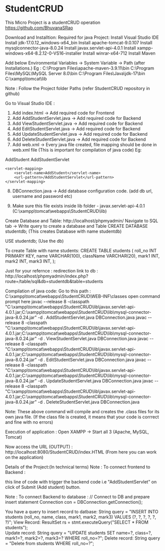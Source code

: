 # StudentCRUD
This Micro Project is a studentCRUD operation
https://github.com/BhuvanaSRao

Download and Installtion: Required for java Project:
Install Visual Studio IDE
Install jdk-17.0.12_windows-x64_bin
Install apache-tomcat-9.0.107
Install mysqlconnector-java-8.0.24
Install javax.servlet-api-4.0.1
Install xampp-windows-x64-8.2.12-0-VS16-installer
Install winrar-x64-712
Install Maven

Add below Environmental Variables -> System Variable -> Path (after Installations.)
Eg : C:\Program Files\apache-maven-3.9.11\bin
C:\Program Files\MySQL\MySQL Server 8.0\bin
C:\Program Files\Java\jdk-17\bin
C:\xampp\tomcat\lib 

Note : Follow the Project folder Paths (refer StudentCRUD repository in github)

Go to Visual Studio IDE :
1. Add index.html -> Add required code for Frontend
2. Add AddStudentServlet.java -> Add required code for Backend
3. Add ViewStudentServlet.java -> Add required code for Backend
4. Add EditStudentServlet.java -> Add required code for Backend
5. Add UpdateStudentServlet.java -> Add required code for Backend
6. Add DeleteStudentServlet.java -> Add required code for Backend
7. Add web.xml -> Every java file created, file mapping should be done in web.xml file (This is important for compilation of java code)
Eg: 
<servlet>
        <servlet-name>AddStudent</servlet-name>
        <servlet-class>AddStudentServlet</servlet-class>
    </servlet>

    <servlet-mapping>
        <servlet-name>AddStudent</servlet-name>
        <url-pattern>/AddStudentServlet</url-pattern>
    </servlet-mapping>

8. DBConnection.java -> Add database configuration code. (add db url, username and password etc)

9. Make sure this file exists inside lib folder - javax.servlet-api-4.0.1  (C:\xampp\tomcat\webapps\StudentCRUD\lib)

Create Database and Table:
http://localhost/phpmyadmin/
Navigate to SQL tab -> Write query to create a database and Table
CREATE DATABASE studentdb;  (This creates Database with name studentdb)

USE studentdb; (Use the db)

To create Table with name students:
CREATE TABLE students (
    roll_no INT PRIMARY KEY,
    name VARCHAR(100),
    className VARCHAR(20),
    mark1 INT,
    mark2 INT,
    mark3 INT,
);

Just for your refernce : redirection link to db : http://localhost/phpmyadmin/index.php?route=/table/sql&db=studentdb&table=students

Compilation of java code:
Go to this path : C:\xampp\tomcat\webapps\StudentCRUD\WEB-INF\classes
open command prompt here
javac --release 8 -classpath "C:\xampp\tomcat\webapps\StudentCRUD\lib\javax.servlet-api-4.0.1.jar;C:\xampp\tomcat\webapps\StudentCRUD\lib\mysql-connector-java-8.0.24.jar" -d . AddStudentServlet.java DBConnection.java
javac --release 8 -classpath "C:\xampp\tomcat\webapps\StudentCRUD\lib\javax.servlet-api-4.0.1.jar;C:\xampp\tomcat\webapps\StudentCRUD\lib\mysql-connector-java-8.0.24.jar" -d . ViewStudentServlet.java DBConnection.java
javac --release 8 -classpath "C:\xampp\tomcat\webapps\StudentCRUD\lib\javax.servlet-api-4.0.1.jar;C:\xampp\tomcat\webapps\StudentCRUD\lib\mysql-connector-java-8.0.24.jar" -d . EditStudentServlet.java DBConnection.java
javac --release 8 -classpath "C:\xampp\tomcat\webapps\StudentCRUD\lib\javax.servlet-api-4.0.1.jar;C:\xampp\tomcat\webapps\StudentCRUD\lib\mysql-connector-java-8.0.24.jar" -d . UpdateStudentServlet.java DBConnection.java
javac --release 8 -classpath "C:\xampp\tomcat\webapps\StudentCRUD\lib\javax.servlet-api-4.0.1.jar;C:\xampp\tomcat\webapps\StudentCRUD\lib\mysql-connector-java-8.0.24.jar" -d . DeleteStudentServlet.java DBConnection.java

Note: These above command will compile and creates the .class files for its own java file. (If the class file is created, it means that your code is corrrect and fine with no errors)

Execution of application :
Open XAMPP -> Start all 3 (Apache, MySQL, Tomcat)

Now access the URL (OUTPUT) : http://localhost:8080/StudentCRUD/index.HTML (From here you can work on the application)


Details of the Project:(In technical terms)
Note : To connect frontend to Backend :
 <form action="AddStudentServlet" method="post">  this line of code with trigger the backend code i.e "AddStudentServlet" on click of Submit (Add student) button.

Note : To connect Backend to database :
// Connect to DB and prepare insert statement
Connection con = DBConnection.getConnection();

You have a query to insert record to datbase:
String query = "INSERT INTO students (roll_no, name, class, mark1, mark2, mark3) VALUES (?, ?, ?, ?, ?, ?)";
View Record: ResultSet rs = stmt.executeQuery("SELECT * FROM students");            
Update record: String query = "UPDATE students SET name=?, class=?, mark1=?, mark2=?, mark3=? WHERE roll_no=?";
Delete record: String query = "Delete from students WHERE roll_no=?";







